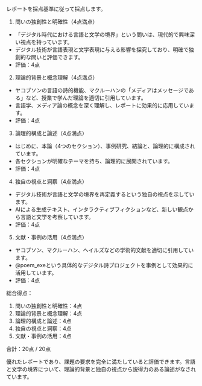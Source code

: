 レポートを採点基準に従って採点します。

1. 問いの独創性と明確性（4点満点）
- 「デジタル時代における言語と文学の境界」という問いは、現代的で興味深い視点を持っています。
- デジタル技術が言語表現と文学表現に与える影響を探究しており、明確で独創的な問いと評価できます。
- 評価：4点

2. 理論的背景と概念理解（4点満点）
- ヤコブソンの言語の詩的機能、マクルーハンの「メディアはメッセージである」など、授業で学んだ理論を適切に引用しています。
- 言語学、メディア論の概念を深く理解し、レポートに効果的に応用しています。
- 評価：4点

3. 論理的構成と論述（4点満点）
- はじめに、本論（4つのセクション）、事例研究、結論と、論理的に構成されています。
- 各セクションが明確なテーマを持ち、論理的に展開されています。
- 評価：4点

4. 独自の視点と洞察（4点満点）
- デジタル技術が言語と文学の境界を再定義するという独自の視点を示しています。
- AIによる生成テキスト、インタラクティブフィクションなど、新しい観点から言語と文学を考察しています。
- 評価：4点

5. 文献・事例の活用（4点満点）
- ヤコブソン、マクルーハン、ヘイルズなどの学術的文献を適切に引用しています。
- @poem_exeという具体的なデジタル詩プロジェクトを事例として効果的に活用しています。
- 評価：4点

総合得点：
1. 問いの独創性と明確性：4点
2. 理論的背景と概念理解：4点
3. 論理的構成と論述：4点
4. 独自の視点と洞察：4点
5. 文献・事例の活用：4点

合計：20点 / 20点

優れたレポートであり、課題の要求を完全に満たしていると評価できます。言語と文学の境界について、理論的背景と独自の視点から説得力のある論述がなされています。